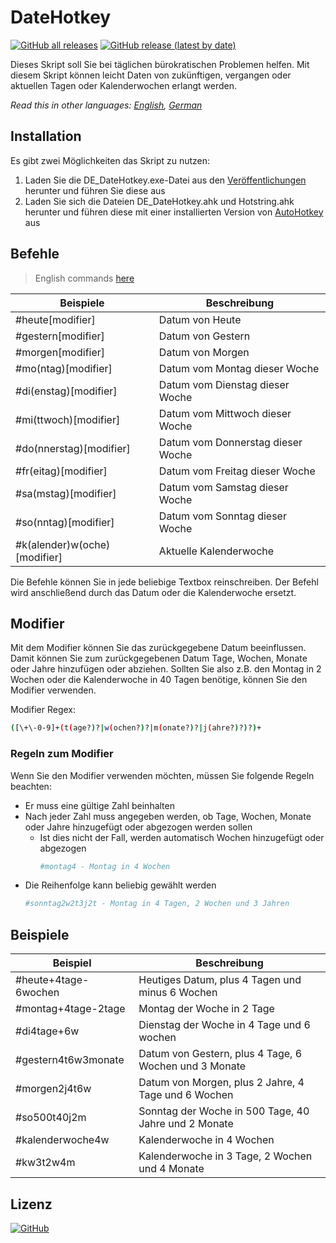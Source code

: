 # DateHotkey

[![GitHub all releases](https://img.shields.io/github/downloads/tiuub/DateHotkey/total)](https://github.com/tiuub/DateHotkey/releases/latest)
[![GitHub release (latest by date)](https://img.shields.io/github/v/release/tiuub/DateHotkey)](https://github.com/tiuub/DateHotkey/releases/latest)

Dieses Skript soll Sie bei täglichen bürokratischen Problemen helfen. Mit diesem Skript können leicht Daten von zukünftigen, vergangen oder aktuellen Tagen oder Kalenderwochen erlangt werden.

*Read this in other languages: [English](README.md), [German](README.de.md)*

## Installation

Es gibt zwei Möglichkeiten das Skript zu nutzen:
1. Laden Sie die DE_DateHotkey.exe-Datei aus den [Veröffentlichungen](https://github.com/tiuub/DateHotkey/releases/latest) herunter und führen Sie diese aus
2. Laden Sie sich die Dateien DE_DateHotkey.ahk und Hotstring.ahk herunter und führen diese mit einer installierten Version von [AutoHotkey](https://www.autohotkey.com) aus


## Befehle
> English commands [here](README.md)

|Beispiele|Beschreibung|
|-------|-----------|
|#heute[modifier]|Datum von Heute|
|#gestern[modifier]|Datum von Gestern|
|#morgen[modifier]|Datum von Morgen|
|#mo(ntag)[modifier]|Datum vom Montag dieser Woche|
|#di(enstag)[modifier]|Datum vom Dienstag dieser Woche|
|#mi(ttwoch)[modifier]|Datum vom Mittwoch dieser Woche|
|#do(nnerstag)[modifier]|Datum vom Donnerstag dieser Woche|
|#fr(eitag)[modifier]|Datum vom Freitag dieser Woche|
|#sa(mstag)[modifier]|Datum vom Samstag dieser Woche|
|#so(nntag)[modifier]|Datum vom Sonntag dieser Woche|
|#k(alender)w(oche)[modifier]|Aktuelle Kalenderwoche|

Die Befehle können Sie in jede beliebige Textbox reinschreiben. Der Befehl wird anschließend durch das Datum oder die Kalenderwoche ersetzt.

## Modifier
Mit dem Modifier können Sie das zurückgegebene Datum beeinflussen. Damit können Sie zum zurückgegebenen Datum Tage, Wochen, Monate oder Jahre hinzufügen oder abziehen. Sollten Sie also z.B. den Montag in 2 Wochen oder die Kalenderwoche in 40 Tagen benötige, können Sie den Modifier verwenden. 

Modifier Regex:
```sh
([\+\-0-9]+(t(age?)?|w(ochen?)?|m(onate?)?|j(ahre?)?)?)+
```

### Regeln zum Modifier
Wenn Sie den Modifier verwenden möchten, müssen Sie folgende Regeln beachten:
 - Er muss eine gültige Zahl beinhalten
 - Nach jeder Zahl muss angegeben werden, ob Tage, Wochen, Monate oder Jahre hinzugefügt oder abgezogen werden sollen
   - Ist dies nicht der Fall, werden automatisch Wochen hinzugefügt oder abgezogen
     ```sh
     #montag4 - Montag in 4 Wochen
     ```
 - Die Reihenfolge kann beliebig gewählt werden
   ```sh
   #sonntag2w2t3j2t - Montag in 4 Tagen, 2 Wochen und 3 Jahren
   ```

## Beispiele
|Beispiel|Beschreibung|
|-------|-----------|
|#heute+4tage-6wochen|Heutiges Datum, plus 4 Tagen und minus 6 Wochen|
|#montag+4tage-2tage|Montag der Woche in 2 Tage|
|#di4tage+6w|Dienstag der Woche in 4 Tage und 6 wochen|
|#gestern4t6w3monate|Datum von Gestern, plus 4 Tage, 6 Wochen und 3 Monate|
|#morgen2j4t6w|Datum von Morgen, plus 2 Jahre, 4 Tage und 6 Wochen|
|#so500t40j2m|Sonntag der Woche in 500 Tage, 40 Jahre und 2 Monate|
|#kalenderwoche4w|Kalenderwoche in 4 Wochen|
|#kw3t2w4m|Kalenderwoche in 3 Tage, 2 Wochen und 4 Monate|


## Lizenz
[![GitHub](https://img.shields.io/github/license/tiuub/DateHotkey)]()